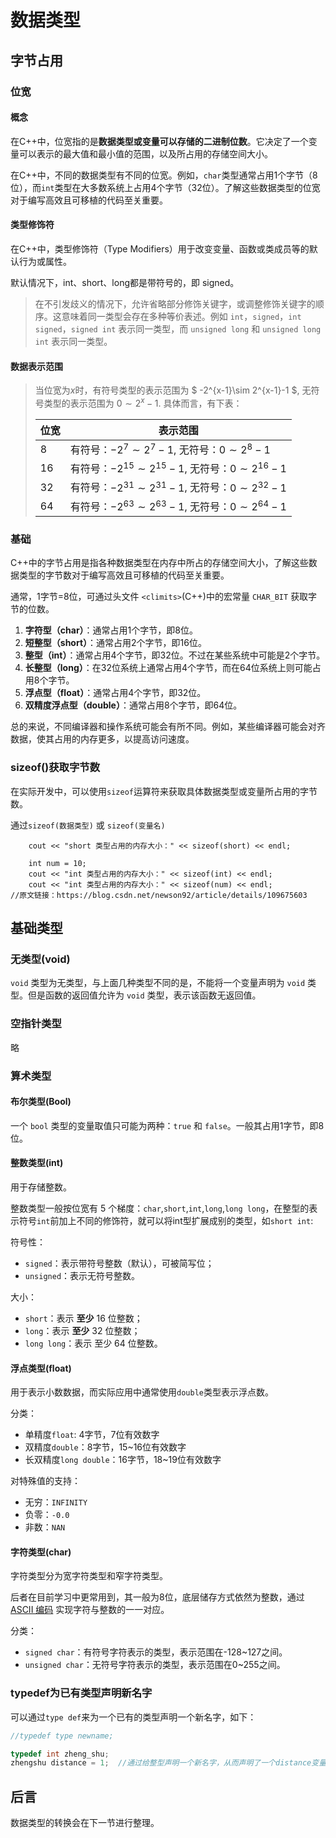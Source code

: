 # 数据类型

## 字节占用

### 位宽

#### 概念

在C++中，位宽指的是**数据类型或变量可以存储的二进制位数**。它决定了一个变量可以表示的最大值和最小值的范围，以及所占用的存储空间大小。

在C++中，不同的数据类型有不同的位宽。例如，`char`类型通常占用1个字节（8位），而`int`类型在大多数系统上占用4个字节（32位）。了解这些数据类型的位宽对于编写高效且可移植的代码至关重要。

#### 类型修饰符

在C++中，类型修饰符（Type Modifiers）用于改变变量、函数或类成员等的默认行为或属性。

默认情况下，int、short、long都是带符号的，即 signed。

> 在不引发歧义的情况下，允许省略部分修饰关键字，或调整修饰关键字的顺序。这意味着同一类型会存在多种等价表述。例如 `int`，`signed`，`int signed`，`signed int` 表示同一类型，而 `unsigned long` 和 `unsigned long int` 表示同一类型。

#### 数据表示范围

> 当位宽为$x$时，有符号类型的表示范围为 $ -2^{x-1}\sim 2^{x-1}-1 $, 无符号类型的表示范围为 $0 \sim 2^x-1$. 具体而言，有下表：
>
>
> | 位宽 | 表示范围                                                  |
> | ---- | --------------------------------------------------------- |
> | $8$  | 有符号：$-2^{7}\sim 2^{7}-1$, 无符号：$0 \sim 2^{8}-1$    |
> | $16$ | 有符号：$-2^{15}\sim 2^{15}-1$, 无符号：$0 \sim 2^{16}-1$ |
> | $32$ | 有符号：$-2^{31}\sim 2^{31}-1$, 无符号：$0 \sim 2^{32}-1$ |
> | $64$ | 有符号：$-2^{63}\sim 2^{63}-1$, 无符号：$0\sim 2^{64}-1$  |

### 基础

C++中的字节占用是指各种数据类型在内存中所占的存储空间大小，了解这些数据类型的字节数对于编写高效且可移植的代码至关重要。

通常，1字节=8位，可通过头文件 `<climits>`(C++)中的宏常量 `CHAR_BIT` 获取字节的位数。

1. **字符型（char）**：通常占用1个字节，即8位。
2. **短整型（short）**：通常占用2个字节，即16位。
3. **整型（int）**：通常占用4个字节，即32位。不过在某些系统中可能是2个字节。
4. **长整型（long）**：在32位系统上通常占用4个字节，而在64位系统上则可能占用8个字节。
5. **浮点型（float）**：通常占用4个字节，即32位。
6. **双精度浮点型（double）**：通常占用8个字节，即64位。

总的来说，不同编译器和操作系统可能会有所不同。例如，某些编译器可能会对齐数据，使其占用的内存更多，以提高访问速度。

### sizeof()获取字节数

在实际开发中，可以使用`sizeof`运算符来获取具体数据类型或变量所占用的字节数。

通过`sizeof(数据类型)` 或 `sizeof(变量名)`

```
	cout << "short 类型占用的内存大小：" << sizeof(short) << endl;

	int num = 10;
	cout << "int 类型占用的内存大小：" << sizeof(int) << endl;
	cout << "int 类型占用的内存大小：" << sizeof(num) << endl;
//原文链接：https://blog.csdn.net/newson92/article/details/109675603
```

## 基础类型

### 无类型(void)

`void` 类型为无类型，与上面几种类型不同的是，不能将一个变量声明为 `void` 类型。但是函数的返回值允许为 `void` 类型，表示该函数无返回值。

### 空指针类型

略

### 算术类型

#### 布尔类型(Bool)

一个 `bool` 类型的变量取值只可能为两种：`true` 和 `false`。一般其占用1字节，即8位。

#### 整数类型(int)

用于存储整数。

整数类型一般按位宽有 5 个梯度：`char`,`short`,`int`,`long`,`long long`，在整型的表示符号`int`前加上不同的修饰符，就可以将int型扩展成别的类型，如`short int`:

符号性：

* `signed`：表示带符号整数（默认），可被简写位；
* `unsigned`：表示无符号整数。

大小：

* `short`：表示 **至少** 16 位整数；
* `long`：表示 **至少** 32 位整数；
* `long long`：表示 至少 64 位整数。

#### 浮点类型(float)

用于表示小数数据，而实际应用中通常使用`double`类型表示浮点数。

分类：

* 单精度`float`: 4字节，7位有效数字
* 双精度`double`：8字节，15~16位有效数字
* 长双精度`long double`：16字节，18~19位有效数字

对特殊值的支持：

* 无穷：`INFINITY`
* 负零：`-0.0`
* 非数：`NAN`

#### 字符类型(char)

字符类型分为宽字符类型和窄字符类型。

后者在目前学习中更常用到，其一般为8位，底层储存方式依然为整数，通过 [ASCII 编码](http://www.asciitable.com/) 实现字符与整数的一一对应。

分类：

* `signed char`：有符号字符表示的类型，表示范围在-128~127之间。
* `unsigned char`：无符号字符表示的类型，表示范围在0~255之间。

### typedef为已有类型声明新名字

可以通过`type def`来为一个已有的类型声明一个新名字，如下：

```cpp
//typedef type newname; 

typedef int zheng_shu;
zhengshu distance = 1;  //通过给整型声明一个新名字，从而声明了一个distance变量
```

## 后言

数据类型的转换会在下一节进行整理。

